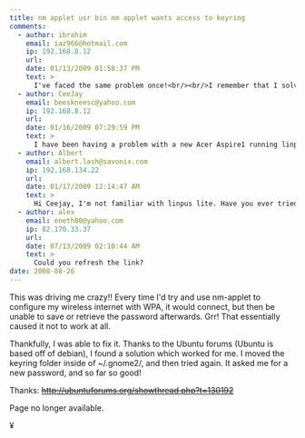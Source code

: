```yaml
---
title: nm applet usr bin nm applet wants access to keyring
comments:
  - author: ibrahim
    email: iaz966@hotmail.com
    ip: 192.168.8.12
    url:
    date: 01/13/2009 01:58:37 PM
    text: >
      I've faced the same problem once!<br/><br/>I remember that I solve it by removing (delete) ~./.gnome2/keyrings/login.keyring<br/><br/>and then log out and in again !<br/><br/>that's it the file will be created again !!!<br/><br/>hope this will work for others too.
  - author: CeeJay
    email: beeskneesc@yahoo.com
    ip: 192.168.8.12
    url:
    date: 01/16/2009 07:29:59 PM
    text: >
      I have been having a problem with a new Acer Aspire1 running linpus linux lite. The notebook first worked well at my son-in-law's house but when I tried to connect to my wireless, the icon for the network would not work.  Using advice from a forum I tried the command 'sudo /usr/bin/nm-applet'  in the terminal  After running this it gave me a bunch of stuff including something about not finding the keyring somewhere.  It also set something to -1 or 0  Then when I shut down and rebooted, it asked me to set up my network connection and the icon works again.  When I power off and reboot, it is the same thing all over again. If I put it on sleep, the network just asks me to give it the wpa password again.  Hmmm wonder if your fix will work for me.
  - author: Albert
    email: albert.lash@savonix.com
    ip: 192.168.134.22
    url:
    date: 01/17/2009 12:14:47 AM
    text: >
      Hi Ceejay, I'm not familiar with linpus lite. Have you ever tried debian? I think that there are some instructions on how to install it on the Acer Aspire1 if you are feeling adventurous!<br/><br/><a href="http://wiki.debian.org/DebianAcerOne" rel="nofollow">http://wiki.debian.org/DebianAcerOne</a>
  - author: alex
    email: eneth80@yahoo.com
    ip: 82.170.33.37
    url:
    date: 07/13/2009 02:10:44 AM
    text: >
      Could you refresh the link?
date: 2008-08-26
---
```

This was driving me crazy!! Every time I'd try and use nm-applet to configure my wireless internet with WPA, it would connect, but then be unable to save or retrieve the password afterwards. Grr! That essentially caused it not to work at all.

Thankfully, I was able to fix it. Thanks to the Ubuntu forums (Ubuntu is based off of debian), I found a solution which worked for me. I moved the keyring folder inside of ~/.gnome2/, and then tried again. It asked me for a new password, and so far so good!

Thanks: <del>http://ubuntuforums.org/showthread.php?t=130192</del>

Page no longer available.

¥

